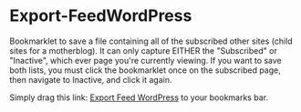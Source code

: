 # Export-FeedWordPress #

Bookmarklet to save a file containing all of the subscribed other sites (child sites for a motherblog). It can only capture EITHER the "Subscribed" or "Inactive", which ever page you're currently viewing. If you want to save both lists, you must click the bookmarklet once on the subscribed page, then navigate to Inactive, and click it again.

Simply drag this link: <a href="javascript:(function%20everything()%20%7B%20%20function%20doTheExport()%20%7B%20%20%20%20var%20%24%20%3D%20window.jQuery%3B%20%20%20%20var%20subscribedOrInactive%20%3D%20%24(%27ul.subsubsub%20a.current%27).text()%3B%20%20%20%20if%20(subscribedOrInactive.indexOf(%27(%27)%20!%3D%3D%20-1)%20%7B%20%20%20%20%20%20subscribedOrInactive%20%3D%20subscribedOrInactive.substring(0%2C%20%24(%27ul.subsubsub%20a.current%27).text().indexOf(%27(%27)).trim()%3B%20%20%20%20%7D%20%20%20%20var%20sites%20%3D%20%7B%7D%3B%20%20%20%20var%20motherBlogTitle%20%3D%20%24(%27%23wp-admin-bar-site-name%3Ea%27).text()%3B%20%20%20%20var%20downloadTitle%20%3D%20motherBlogTitle%20%2B%20%27-%27%20%2B%20subscribedOrInactive%20%2B%20%27-site-subscriptions.opml%27%3B%20%20%20%20%24(%27table.widefat%20tr%27).each(function%20(x%2C%20item)%20%7B%20%20%20%20%20%20var%20siteTitle%20%3D%20%24(item).find(%27td%3Anth-child(2)%20strong%20a%27).text()%3B%20%20%20%20%20%20var%20siteURL%20%3D%20%24(item).find(%27td%3Anth-child(3)%20a%27).attr(%27href%27)%3B%20%20%20%20%20%20sites%5BsiteURL%5D%20%3D%20siteTitle%3B%20%20%20%20%7D)%3B%20%20%20%20function%20outlineFor(title%2C%20url)%20%7B%20%20%20%20%20%20return%20%27%5Ct%5Ct%3Coutline%20text%3D%22%27%20%2B%20title%20%2B%20%27%22%20title%3D%22%27%20%2B%20title%20%2B%20%27%22%20type%3D%22rss%22%20xmlUrl%3D%22%27%20%2B%20url%20%2B%20%27%22%20%2F%3E%5Cn%27%3B%20%20%20%20%7D%20%20%20%20var%20output%20%3D%20%27%3C%3Fxml%20version%3D%221.0%22%20encoding%3D%22UTF-8%22%3F%3E%5Cn%3Copml%20version%3D%221.0%22%3E%5Cn%5Ct%3Chead%3E%3Ctitle%3E%27%20%2B%20motherBlogTitle%20%2B%20%27%3C%2Ftitle%3E%3C%2Fhead%3E%5Cn%5Ct%3Cbody%3E%5Cn%27%3B%20%20%20%20var%20outputSuffix%20%3D%20%27%5Ct%3C%2Fbody%3E%5Cn%3C%2Fopml%3E%27%3B%20%20%20%20Object.keys(sites).forEach(function%20(url)%20%7B%20%20%20%20%20%20var%20title%20%3D%20sites%5Burl%5D%3B%20%20%20%20%20%20if%20(title.trim().length%20%3E%200)%20%7B%20%20%20%20%20%20%20%20output%20%2B%3D%20outlineFor(title%2C%20url)%3B%20%20%20%20%20%20%7D%20%20%20%20%7D)%3B%20%20%20%20output%20%2B%3D%20outputSuffix%3B%20%20%20%20%2F*%20with%20many%20thanks%20to%3A%20http%3A%2F%2Fstackoverflow.com%2Fa%2F18197511%2F1449799%20*%2F%20%20%20%20function%20download(filename%2C%20text)%20%7B%20%20%20%20%20%20var%20pom%20%3D%20document.createElement(%27a%27)%3B%20%20%20%20%20%20pom.setAttribute(%27href%27%2C%20%27data%3Atext%2Fplain%3Bcharset%3Dutf-8%2C%27%20%2B%20encodeURIComponent(text))%3B%20%20%20%20%20%20pom.setAttribute(%27download%27%2C%20filename)%3B%20%20%20%20%20%20if%20(document.createEvent)%20%7B%20%20%20%20%20%20%20%20var%20event%20%3D%20document.createEvent(%27MouseEvents%27)%3B%20%20%20%20%20%20%20%20event.initEvent(%27click%27%2C%20true%2C%20true)%3B%20%20%20%20%20%20%20%20pom.dispatchEvent(event)%3B%20%20%20%20%20%20%7D%20else%20%7B%20%20%20%20%20%20%20%20pom.click()%3B%20%20%20%20%20%20%7D%20%20%20%20%7D%20%20%20%20download(downloadTitle%2C%20output)%3B%20%20%7D%20%20if%20(!window.jQuery)%20%7B%20%20%20%20var%20script%20%3D%20document.createElement(%22script%22)%3B%20%20%20%20script.src%20%3D%20%22%2F%2Fcode.jquery.com%2Fjquery-1.11.3.min.js%22%3B%20%20%20%20document.head.appendChild(script)%3B%20%20%20%20%24.ready(function%20()%20%7B%20%20%20%20%20%20console.log(%27jquery%20ready%27)%3B%20%20%20%20%20%20doTheExport()%3B%20%20%20%20%7D)%3B%20%20%7D%20else%20%7B%20%20%20%20console.log(%27already%20had%20jquery%27)%3B%20%20%20%20doTheExport()%3B%20%20%7D%7D)();">Export Feed WordPress</a> to your bookmarks bar.